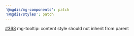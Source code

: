 ```yaml
---
'@mgdis/mg-components': patch
'@mgdis/styles': patch
---
```


[#368](https://gitlab.mgdis.fr/core/core-ui/core-ui/-/issues/368) mg-tooltip: content style should not inherit from parent
